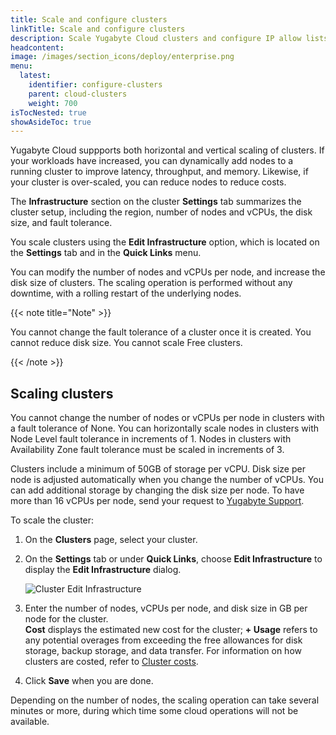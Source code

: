 ```yaml
---
title: Scale and configure clusters
linkTitle: Scale and configure clusters
description: Scale Yugabyte Cloud clusters and configure IP allow lists for the cluster.
headcontent:
image: /images/section_icons/deploy/enterprise.png
menu:
  latest:
    identifier: configure-clusters
    parent: cloud-clusters
    weight: 700
isTocNested: true
showAsideToc: true
---
```


Yugabyte Cloud suppports both horizontal and vertical scaling of clusters. If your workloads have increased, you can dynamically add nodes to a running cluster to improve latency, throughput, and memory. Likewise, if your cluster is over-scaled, you can reduce nodes to reduce costs.

The **Infrastructure** section on the cluster **Settings** tab summarizes the cluster setup, including the region, number of nodes and vCPUs, the disk size, and fault tolerance. 

You scale clusters using the **Edit Infrastructure** option, which is located on the **Settings** tab and in the **Quick Links** menu.

You can modify the number of nodes and vCPUs per node, and increase the disk size of clusters. The scaling operation is performed without any downtime, with a rolling restart of the underlying nodes.

{{< note title="Note" >}}

You cannot change the fault tolerance of a cluster once it is created. You cannot reduce disk size. You cannot scale Free clusters.

{{< /note >}}

## Scaling clusters

You cannot change the number of nodes or vCPUs per node in clusters with a fault tolerance of None. You can horizontally scale nodes in clusters with Node Level fault tolerance in increments of 1. Nodes in clusters with Availability Zone fault tolerance must be scaled in increments of 3.

Clusters include a minimum of 50GB of storage per vCPU. Disk size per node is adjusted automatically when you change the number of vCPUs. You can add additional storage by changing the disk size per node. To have more than 16 vCPUs per node, send your request to [Yugabyte Support](https://support.yugabyte.com/hc/en-us/requests/new?ticket_form_id=360003113431).

To scale the cluster:

1. On the **Clusters** page, select your cluster.
1. On the **Settings** tab or under **Quick Links**, choose **Edit Infrastructure** to display the **Edit Infrastructure** dialog.

    ![Cluster Edit Infrastructure](/images/yb-cloud/cloud-clusters-settings-edit.png)

1. Enter the number of nodes, vCPUs per node, and disk size in GB per node for the cluster.
    \
    **Cost** displays the estimated new cost for the cluster; **+ Usage** refers to any potential overages from exceeding the free allowances for disk storage, backup storage, and data transfer. For information on how clusters are costed, refer to [Cluster costs](../../cloud-admin/cloud-billing-costs/).

1. Click **Save** when you are done.

Depending on the number of nodes, the scaling operation can take several minutes or more, during which time some cloud operations will not be available.
